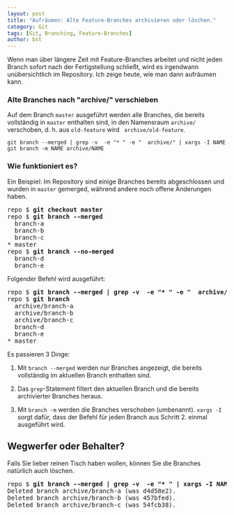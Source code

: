 ```yaml
---
layout: post
title: "Aufräumen: Alte Feature-Branches archivieren oder löschen."
category: Git
tags: [Git, Branching, Feature-Branches]
author: bst
---
```


Wenn man über längere Zeit mit Feature-Branches arbeitet und nicht jeden Branch sofort 
nach der Fertigstellung schließt, wird es irgendwann unübersichtlich im Repository. 
Ich zeige heute, wie man dann aufräumen kann.

### Alte Branches nach "archive/" verschieben

Auf dem Branch `master` ausgeführt werden alle Branches, die bereits vollständig 
in `master` enthalten sind, in den Namensraum `archive/` verschoben, d. h. aus
`old-feature` wird ` archive/old-feature`.

	git branch --merged | grep -v  -e "* " -e "  archive/" | xargs -I NAME git branch -m NAME archive/NAME

### Wie funktioniert es?

Ein Beispiel: Im Repository sind einige Branches bereits abgeschlossen
und wurden in `master` gemerged, während andere noch offene Änderungen haben.

<pre>
repo $ <b>git checkout master</b>
repo $ <b>git branch --merged</b>
  branch-a
  branch-b
  branch-c
* master
repo $ <b>git branch --no-merged</b>
  branch-d
  branch-e
</pre>
Folgender Befehl wird ausgeführt:

<pre>
repo $ <b>git branch --merged | grep -v  -e &quot;* &quot; -e &quot;  archive/&quot; | xargs -I NAME git branch -m NAME archive/NAME</b>
repo $ <b>git branch</b>
  archive/branch-a
  archive/branch-b
  archive/branch-c
  branch-d
  branch-e
* master
</pre>
Es passieren 3 Dinge:

 1. Mit `branch --merged` werden nur Branches angezeigt, die bereits
    vollständig im aktuellen Branch enthalten sind.

 2. Das `grep`-Statement filtert den aktuellen Branch und die bereits archivierter Branches heraus.

 3. Mit `branch -m` werden die Branches verschoben (umbenannt).
    `xargs -I` sorgt dafür, dass der Befehl für jeden Branch aus Schritt 2. einmal ausgeführt wird.

## Wegwerfer oder Behalter?

Falls Sie lieber reinen Tisch haben wollen, können Sie die Branches
natürlich auch löschen.

<pre>
repo $ <b>git branch --merged | grep -v  -e &quot;* &quot; | xargs -I NAME git branch -D NAME</b>
Deleted branch archive/branch-a (was d4d58e2).
Deleted branch archive/branch-b (was 457bfed).
Deleted branch archive/branch-c (was 54fcb38).
</pre>
